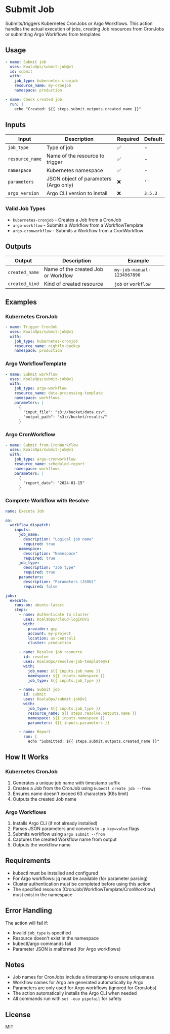 # Submit Job

Submits/triggers Kubernetes CronJobs or Argo Workflows. This action handles the actual execution of jobs, creating Job resources from CronJobs or submitting Argo Workflows from templates.

## Usage

```yaml
- name: Submit job
  uses: KoalaOps/submit-job@v1
  id: submit
  with:
    job_type: kubernetes-cronjob
    resource_name: my-cronjob
    namespace: production

- name: Check created job
  run: |
    echo "Created: ${{ steps.submit.outputs.created_name }}"
```

## Inputs

| Input | Description | Required | Default |
|-------|-------------|----------|---------|
| `job_type` | Type of job | ✅ | - |
| `resource_name` | Name of the resource to trigger | ✅ | - |
| `namespace` | Kubernetes namespace | ✅ | - |
| `parameters` | JSON object of parameters (Argo only) | ❌ | `''` |
| `argo_version` | Argo CLI version to install | ❌ | `3.5.3` |

### Valid Job Types
- `kubernetes-cronjob` - Creates a Job from a CronJob
- `argo-workflow` - Submits a Workflow from a WorkflowTemplate
- `argo-cronworkflow` - Submits a Workflow from a CronWorkflow

## Outputs

| Output | Description | Example |
|--------|-------------|---------|
| `created_name` | Name of the created Job or Workflow | `my-job-manual-1234567890` |
| `created_kind` | Kind of created resource | `job` or `workflow` |

## Examples

### Kubernetes CronJob

```yaml
- name: Trigger CronJob
  uses: KoalaOps/submit-job@v1
  with:
    job_type: kubernetes-cronjob
    resource_name: nightly-backup
    namespace: production
```

### Argo WorkflowTemplate

```yaml
- name: Submit workflow
  uses: KoalaOps/submit-job@v1
  with:
    job_type: argo-workflow
    resource_name: data-processing-template
    namespace: workflows
    parameters: |
      {
        "input_file": "s3://bucket/data.csv",
        "output_path": "s3://bucket/results/"
      }
```

### Argo CronWorkflow

```yaml
- name: Submit from CronWorkflow
  uses: KoalaOps/submit-job@v1
  with:
    job_type: argo-cronworkflow
    resource_name: scheduled-report
    namespace: workflows
    parameters: |
      {
        "report_date": "2024-01-15"
      }
```

### Complete Workflow with Resolve

```yaml
name: Execute Job

on:
  workflow_dispatch:
    inputs:
      job_name:
        description: "Logical job name"
        required: true
      namespace:
        description: "Namespace"
        required: true
      job_type:
        description: "Job type"
        required: true
      parameters:
        description: "Parameters (JSON)"
        required: false

jobs:
  execute:
    runs-on: ubuntu-latest
    steps:
      - name: Authenticate to cluster
        uses: KoalaOps/cloud-login@v1
        with:
          provider: gcp
          account: my-project
          location: us-central1
          cluster: production

      - name: Resolve job resource
        id: resolve
        uses: KoalaOps/resolve-job-template@v1
        with:
          job_name: ${{ inputs.job_name }}
          namespace: ${{ inputs.namespace }}
          job_type: ${{ inputs.job_type }}

      - name: Submit job
        id: submit
        uses: KoalaOps/submit-job@v1
        with:
          job_type: ${{ inputs.job_type }}
          resource_name: ${{ steps.resolve.outputs.name }}
          namespace: ${{ inputs.namespace }}
          parameters: ${{ inputs.parameters }}

      - name: Report
        run: |
          echo "Submitted: ${{ steps.submit.outputs.created_name }}"
```

## How It Works

### Kubernetes CronJob
1. Generates a unique job name with timestamp suffix
2. Creates a Job from the CronJob using `kubectl create job --from`
3. Ensures name doesn't exceed 63 characters (K8s limit)
4. Outputs the created Job name

### Argo Workflows
1. Installs Argo CLI (if not already installed)
2. Parses JSON parameters and converts to `-p key=value` flags
3. Submits workflow using `argo submit --from`
4. Captures the created Workflow name from output
5. Outputs the workflow name

## Requirements

- kubectl must be installed and configured
- For Argo workflows: jq must be available (for parameter parsing)
- Cluster authentication must be completed before using this action
- The specified resource (CronJob/WorkflowTemplate/CronWorkflow) must exist in the namespace

## Error Handling

The action will fail if:
- Invalid `job_type` is specified
- Resource doesn't exist in the namespace
- kubectl/argo commands fail
- Parameter JSON is malformed (for Argo workflows)

## Notes

- Job names for CronJobs include a timestamp to ensure uniqueness
- Workflow names for Argo are generated automatically by Argo
- Parameters are only used for Argo workflows (ignored for CronJobs)
- The action automatically installs the Argo CLI when needed
- All commands run with `set -euo pipefail` for safety

## License

MIT
